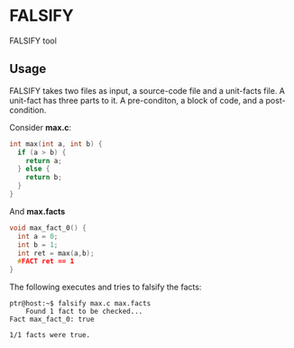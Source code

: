 # FALSIFY
FALSIFY tool


## Usage
FALSIFY takes two files as input, a source-code file and a unit-facts file. A unit-fact has three parts to it. A pre-conditon, a block of code, and a post-condition.

Consider **max.c**:
````c
int max(int a, int b) {
  if (a > b) {
    return a;
  } else {
    return b;
  }
}
````

And **max.facts**
````c
void max_fact_0() {
  int a = 0;
  int b = 1;
  int ret = max(a,b);
  #FACT ret == 1
}
````

The following executes and tries to falsify the facts:
````console
ptr@host:~$ falsify max.c max.facts
    Found 1 fact to be checked...
Fact max_fact_0: true

1/1 facts were true.
````


